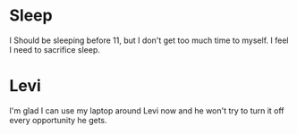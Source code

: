 # Sleep
I Should be sleeping before 11, but I don't get too much time to myself. I feel I need to sacrifice sleep.

# Levi
I'm glad I can use my laptop around Levi now and he won't try to turn it off every opportunity he gets. 
